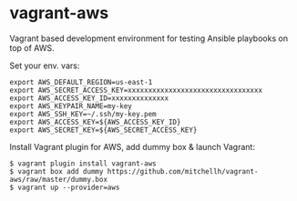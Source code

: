 # vagrant-aws
Vagrant based development environment for testing Ansible playbooks on top of AWS.

Set your env. vars:
```
export AWS_DEFAULT_REGION=us-east-1
export AWS_SECRET_ACCESS_KEY=xxxxxxxxxxxxxxxxxxxxxxxxxxxxxxxxx
export AWS_ACCESS_KEY_ID=xxxxxxxxxxxxxx
export AWS_KEYPAIR_NAME=my-key
export AWS_SSH_KEY=~/.ssh/my-key.pem
export AWS_ACCESS_KEY=${AWS_ACCESS_KEY_ID}
export AWS_SECRET_KEY=${AWS_SECRET_ACCESS_KEY}

```

Install Vagrant plugin for AWS, add dummy box & launch Vagrant:
```
$ vagrant plugin install vagrant-aws
$ vagrant box add dummy https://github.com/mitchellh/vagrant-aws/raw/master/dummy.box
$ vagrant up --provider=aws
```
